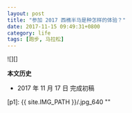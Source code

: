 ```yaml
---
layout: post
title: "参加 2017 西樵半马是种怎样的体验？"
date: 2017-11-15 09:49:31+0800
category: life
tags: [跑步, 马拉松]
---
```



![][]

**本文历史**

* 2017 年 11 月 17 日 完成初稿

[p1]: {{ site.IMG_PATH }}/.jpg_640 ""
